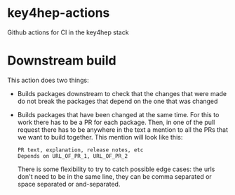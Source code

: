 # key4hep-actions
Github actions for CI in the key4hep stack

# Downstream build
This action does two things:
- Builds packages downstream to check that the changes that were made do not
  break the packages that depend on the one that was changed
- Builds packages that have been changed at the same time. For this to work
  there has to be a PR for each package. Then, in one of the pull request there
  has to be anywhere in the text a mention to all the PRs that we want to build
  together. This mention will look like this:

  ```
  PR text, explanation, release notes, etc
  Depends on URL_OF_PR_1, URL_OF_PR_2
  ```

  There is some flexibility to try to catch possible edge cases: the urls don't
  need to be in the same line, they can be comma separated or space separated or
  and-separated.


